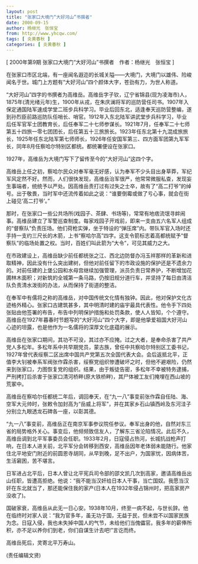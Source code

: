 ```yaml
---
layout: post
title: "张家口大境门“大好河山”书撰者"
date: 2000-09-15
author: 杨继光　张恒宝
from: http://www.yhcqw.com/
tags: [ 炎黄春秋 ]
categories: [ 炎黄春秋 ]
---
```



[ 2000年第9期 张家口大境门“大好河山”书撰者　作者：杨继光　张恒宝 ]

在张家口市区北端，有一座闻名遐迩的长城关隘——大境门，大境门以雄伟、险峻闻名于世。城门上方题有“大好河山”四个颜体大字，苍劲有力，为世人称道。


“大好河山”四字的书撰者为高维岳。高维岳字子钦，辽宁省锦县(现为凌海市)人，1875年(清光绪元年)生，1900年从戎，在朱庆澜将军的巡防营任司书。1907年入保定通国陆军速成学堂二班步兵科学习。毕业后回东北，适逢奉天巡防营整编，遂到孙烈臣前路巡防队任哨长、哨官。1912年入东北陆军讲武堂步兵科学习，毕业后任军官军士团教育长，后任奉军二十七师参谋长。1921年7月，任奉军二十七师第五十四旅一零七团团长，后任第五十三旅旅长。1923年任东北第十九混成旅旅长，1925年任东北陆军第七师师长，1926年任安国军第三、四方面军团第九军军长，同年8月任察哈尔特别区都统。都统署便设在张家口。

1927年，高维岳为大境门写下了留传至今的“大好河山”这四个字。


高维岳上任之初，察哈尔民众对奉军毫无好感，认为奉军不少头目出身草莽，军纪军风定然不好。然而，人们很快发现，高维岳治军很严，他常常微服私查，发现妄生事端者，统统予以严处。因高维岳责打过有过失之士卒，故有了“高二打爷”的绰号。出于敬畏，当时军中还流传着如此之说：“谁要倒霉或做了亏心事，就会在街上碰见‘高二打爷’。”


那时，在张家口一些公共场所(戏园子、茶肆、书场等)，常常有地痞流氓寻衅闹事。高维岳建立了军警巡查制度。每家戏园子开戏前，即来一支由五六名军人组成的“督察队”负责压场。他们荷枪实弹，坐于特设的“弹压席”内。带队军官入场时还手持一支约三尺长的木箭，上书“察哈尔高”四字。这支令箭标志着高都统赋予“督察队”的临场处置之权。当时，百姓们叫此箭为“大令”，可见其威力之大。


在市政建设上，高维岳缺少前任都统张之江、西北边防督办冯玉祥那样的革新和进取精神，因此没有什么突出建树，但他对前任留下的市政设施的保护还是不遗余力的。对前任建的上堡公园和水母宫继续加强管理，派员负责日常养护，不断增加花圃林木面积；对新筑的全城第一条马路，仍按旧规分道行车，并坚持了每日由清洁队负责清水泼街的办法，从而保持了街道的整洁。


在奉军中有儒将之称的高维岳，对中国传统文化情有独钟。因此，他对保护文化古迹格外精心。张家口古建筑甚多，其中明清时建的庙宇最具代表性。他令手下四处张贴由他签署的布告，布告中列明保护措施和处罚条款，使人人皆知，个个遵守。高维岳在1927年暮春时节题写的“大好河山”四个大字，即是他挚爱祖国大好河山心迹的坦露，也是他作为一名儒将的深厚文化底蕴的展示。


高维岳在张家口期间，其功不可没，其过亦不应掩。过之大者，是奉命杀害了共产党人多松年。多松年系中共早期党员，蒙古族，曾任中共察哈尔特别区工委书记，1927年曾代表绥察二区出席中国共产党第五次全国代表大会。会后返抵北平，正值李大钊被奉系军阀张作霖杀害，绥察党组织惨遭破坏之时，但他不避艰险，仍然来到张家口，力图恢复党的组织。结果，由于叛徒告密，多松年不幸被特务逮捕，严刑拷打后杀害于张家口清河桥畔(原大铁桥畔)，其尸体被工友们掩埋在西山坡的荒冢中。


高维岳在察哈尔任都统二年后，调回奉天，在“九一八”事变前张作霖自任陆、海、空军大元帅时，张敕令加封高为“岳威上将军”，并在其家乡石山镇西岭及东河洼子分别立九眼透龙石碑各一座，以彰其德。


“九一八”事变前，高维岳正在南京军事参议院任参议。奉军出身的他，自然对东三省的局势格外关心。事变后，他频频致信友人，了解东三省沦陷情况。此后不久，高维岳调到北平军事委员会任职。1933年2月，日寇侵占热河，长城抗战枪声打响，在日本人进关前，北平军分会转移到西安，高维岳因年老体弱未能随行。他家住北平地安门附近的前圆恩寺胡同，从早到晚，足不出户，为国家忧，因病体苦，生活窘困，苦不堪言。


日军进占北平后，日本人曾让北平宪兵司令部的邵文凯几次到高家，邀请高维岳出山任职，皆遭高拒绝。他说：“我不能当汉奸给日本人干事，当亡国奴。我愿当汉奸在东北就当了，那还能保住我的家产(日本人在1932年侵占锦州时，把高家房产没收了)。


国破家衰，高维岳从此无一日心安。1938年10月，终至一病不起，与世长辞。他在临终时对家人说：“我为官多年，虽无功于国，无益于民，但未尝不以国家民族为念。日寇入侵，我也未失掉中国人的气节，未给他们当傀儡官。我多年的薪俸所积，亦不足以养你们到老，你们自谋生计去吧!”言讫而终。

高维岳死后，灵寄北平万寿山。

(责任编辑文贤)


